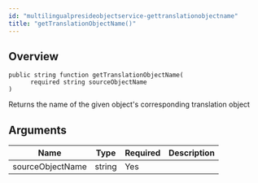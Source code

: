 ```yaml
---
id: "multilingualpresideobjectservice-gettranslationobjectname"
title: "getTranslationObjectName()"
---
```



## Overview




```luceescript
public string function getTranslationObjectName(
      required string sourceObjectName
)
```

Returns the name of the given object's corresponding translation object

## Arguments


<div class="table-responsive"><table class="table"><thead><tr><th>Name</th><th>Type</th><th>Required</th><th>Description</th></tr></thead><tbody><tr><td>sourceObjectName</td><td>string</td><td>Yes</td><td></td></tr></tbody></table></div>